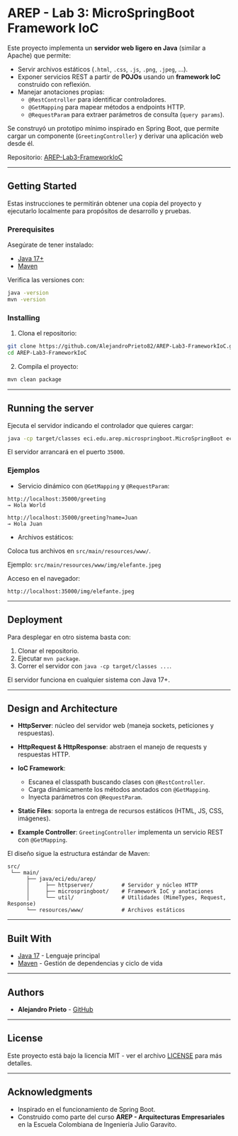 # AREP - Lab 3: MicroSpringBoot Framework IoC

Este proyecto implementa un **servidor web ligero en Java** (similar a Apache) que permite:
- Servir archivos estáticos (`.html`, `.css`, `.js`, `.png`, `.jpeg`, …).
- Exponer servicios REST a partir de **POJOs** usando un **framework IoC** construido con reflexión.
- Manejar anotaciones propias:
  - `@RestController` para identificar controladores.
  - `@GetMapping` para mapear métodos a endpoints HTTP.
  - `@RequestParam` para extraer parámetros de consulta (`query params`).

Se construyó un prototipo mínimo inspirado en Spring Boot, que permite cargar un componente (`GreetingController`) y derivar una aplicación web desde él.

Repositorio: [AREP-Lab3-FrameworkIoC](https://github.com/AlejandroPrieto82/AREP-Lab3-FrameworkIoC)

---

## Getting Started

Estas instrucciones te permitirán obtener una copia del proyecto y ejecutarlo localmente para propósitos de desarrollo y pruebas.

### Prerequisites

Asegúrate de tener instalado:

- [Java 17+](https://adoptium.net/)
- [Maven](https://maven.apache.org/)

Verifica las versiones con:

```bash
java -version
mvn -version
````

### Installing

1. Clona el repositorio:

```bash
git clone https://github.com/AlejandroPrieto82/AREP-Lab3-FrameworkIoC.git
cd AREP-Lab3-FrameworkIoC
```

2. Compila el proyecto:

```bash
mvn clean package
```

---

## Running the server

Ejecuta el servidor indicando el controlador que quieres cargar:

```bash
java -cp target/classes eci.edu.arep.microspringboot.MicroSpringBoot eci.edu.arep.microspringboot.examples.GreetingController
```

El servidor arrancará en el puerto `35000`.

### Ejemplos

* Servicio dinámico con `@GetMapping` y `@RequestParam`:

```
http://localhost:35000/greeting
→ Hola World

http://localhost:35000/greeting?name=Juan
→ Hola Juan
```

* Archivos estáticos:

Coloca tus archivos en `src/main/resources/www/`.

Ejemplo:
`src/main/resources/www/img/elefante.jpeg`

Acceso en el navegador:

```
http://localhost:35000/img/elefante.jpeg
```

---

## Deployment

Para desplegar en otro sistema basta con:

1. Clonar el repositorio.
2. Ejecutar `mvn package`.
3. Correr el servidor con `java -cp target/classes ...`.

El servidor funciona en cualquier sistema con Java 17+.

---

## Design and Architecture

* **HttpServer**: núcleo del servidor web (maneja sockets, peticiones y respuestas).
* **HttpRequest & HttpResponse**: abstraen el manejo de requests y respuestas HTTP.
* **IoC Framework**:

  * Escanea el classpath buscando clases con `@RestController`.
  * Carga dinámicamente los métodos anotados con `@GetMapping`.
  * Inyecta parámetros con `@RequestParam`.
* **Static Files**: soporta la entrega de recursos estáticos (HTML, JS, CSS, imágenes).
* **Example Controller**: `GreetingController` implementa un servicio REST con `@GetMapping`.

El diseño sigue la estructura estándar de Maven:

```
src/
 └── main/
      ├── java/eci/edu/arep/
      │     ├── httpserver/         # Servidor y núcleo HTTP
      │     ├── microspringboot/    # Framework IoC y anotaciones
      │     └── util/               # Utilidades (MimeTypes, Request, Response)
      └── resources/www/            # Archivos estáticos
```

---

## Built With

* [Java 17](https://openjdk.org/) - Lenguaje principal
* [Maven](https://maven.apache.org/) - Gestión de dependencias y ciclo de vida

---

## Authors

* **Alejandro Prieto** - [GitHub](https://github.com/AlejandroPrieto82)

---

## License

Este proyecto está bajo la licencia MIT - ver el archivo [LICENSE](/LICENSE.md) para más detalles.

---

## Acknowledgments

* Inspirado en el funcionamiento de Spring Boot.
* Construido como parte del curso **AREP - Arquitecturas Empresariales** en la Escuela Colombiana de Ingeniería Julio Garavito.

